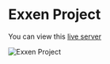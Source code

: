 # Exxen Project

<a href="https://orhanaydinn.github.io/Exxen_project/"/></a>
<p>You can view this <a href="https://orhanaydinn.github.io/Exxen_project/"/>live server</a></p>

![Exxen Project](https://github.com/user-attachments/assets/991a8886-9982-4dbe-b279-b69e87f2b6b9)



